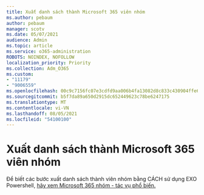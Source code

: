 ```yaml
---
title: Xuất danh sách thành Microsoft 365 viên nhóm
ms.author: pebaum
author: pebaum
manager: scotv
ms.date: 05/07/2021
audience: Admin
ms.topic: article
ms.service: o365-administration
ROBOTS: NOINDEX, NOFOLLOW
localization_priority: Priority
ms.collection: Adm_O365
ms.custom:
- "11179"
- "9006559"
ms.openlocfilehash: 00c9c7156fc07e3cdfd9aa006b4fa13082d8c833c430904ffe674524cac0c197
ms.sourcegitcommit: b5f7da89a650d2915dc652449623c78be6247175
ms.translationtype: MT
ms.contentlocale: vi-VN
ms.lasthandoff: 08/05/2021
ms.locfileid: "54100100"
---
```

# <a name="export-list-of-microsoft-365-group-members"></a>Xuất danh sách thành Microsoft 365 viên nhóm

Để biết các bước xuất danh sách thành viên nhóm bằng CÁCH sử dụng EXO Powershell, [hãy xem Microsoft 365 nhóm - tác vụ phổ biến.](https://aka.ms/M365GroupExport)